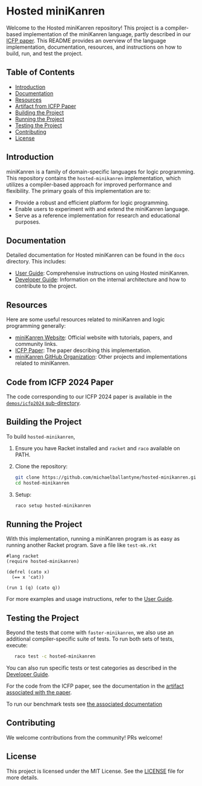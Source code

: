 # Hosted miniKanren

Welcome to the Hosted miniKanren repository! This project is a compiler-based implementation of the miniKanren language, partly described in our [ICFP paper][link-to-paper]. This README provides an overview of the language implementation, documentation, resources, and instructions on how to build, run, and test the project.

## Table of Contents

- [Introduction](#introduction)
- [Documentation](#documentation)
- [Resources](#resources)
- [Artifact from ICFP Paper](#artifact-from-icfp-paper)
- [Building the Project](#building-the-project)
- [Running the Project](#running-the-project)
- [Testing the Project](#testing-the-project)
- [Contributing](#contributing)
- [License](#license)

## Introduction

miniKanren is a family of domain-specific languages for logic programming. This repository contains the `hosted-minikanren` implementation, which utilizes a compiler-based approach for improved performance and flexibility. The primary goals of this implementation are to:

- Provide a robust and efficient platform for logic programming.
- Enable users to experiment with and extend the miniKanren language.
- Serve as a reference implementation for research and educational purposes.

## Documentation

Detailed documentation for Hosted miniKanren can be found in the `docs` directory. This includes:

- [User Guide](docs/user_guide.md): Comprehensive instructions on using Hosted miniKanren.
- [Developer Guide](docs/developer_guide.md): Information on the internal architecture and how to contribute to the project.

## Resources

Here are some useful resources related to miniKanren and logic programming generally:

- [miniKanren Website](http://minikanren.org): Official website with tutorials, papers, and community links.
- [ICFP Paper][link-to-paper]: The paper describing this implementation.
- [miniKanren GitHub Organization](https://github.com/miniKanren): Other projects and implementations related to miniKanren.

## Code from ICFP 2024 Paper

The code corresponding to our ICFP 2024 paper is available in the [`demos/icfp2024` sub-directory](demos/icfp2024).

## Building the Project

To build `hosted-minikanren`,

1. Ensure you have Racket installed and `racket` and `raco`  available on PATH.

2. Clone the repository:
   ```sh
   git clone https://github.com/michaelballantyne/hosted-minikanren.git
   cd hosted-minikanren
   ```

3. Setup:
   ```sh
   raco setup hosted-minikanren
   ```

## Running the Project

With this implementation, running a miniKanren program is as easy as running another Racket program. Save a file like `test-mk.rkt`

```racket
#lang racket
(require hosted-minikanren)

(defrel (cato x)
  (== x 'cat))

(run 1 (q) (cato q))
```

For more examples and usage instructions, refer to the [User Guide](docs/user_guide.md).

## Testing the Project

Beyond the tests that come with `faster-minikanren`, we also use an additional compiler-specific suite of tests. To run both sets of tests, execute:

```sh
   raco test -c hosted-minikanren
```

You can also run specific tests or test categories as described in the [Developer Guide](docs/developer_guide.md).

For the code from the ICFP paper, see the documentation in the [artifact associated with the paper](./demos/icfp2024/README.md).

To run our benchmark tests see [the associated documentation](./bench/README.md)

## Contributing

We welcome contributions from the community! PRs welcome!

## License

This project is licensed under the MIT License. See the [LICENSE](LICENSE) file for more details.


[link-to-paper]: https://mballantyne.net/publications/icfp2024.pdf
